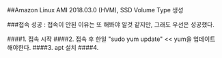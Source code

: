 ##Amazon Linux AMI 2018.03.0 (HVM), SSD Volume Type 생성

###접속 성공 : 접속이 안된 이유는 또 해봐야 알것 같지만, 그래도 우선은 성공했다.

####1. 접속 시작
####2. 접속 후 한일 "sudo yum update" << yum을 업데이트 해야한다.
####3. apt 설치
####4.

